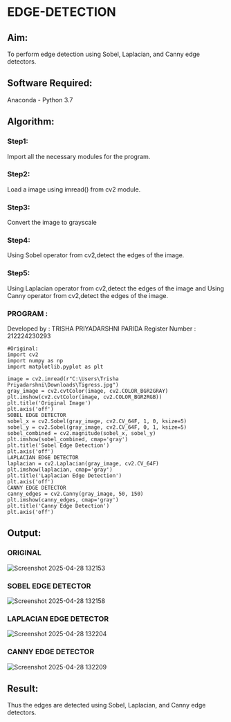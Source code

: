 # EDGE-DETECTION
## Aim:
To perform edge detection using Sobel, Laplacian, and Canny edge detectors.

## Software Required:
Anaconda - Python 3.7

## Algorithm:
### Step1:
Import all the necessary modules for the program.

### Step2:
Load a image using imread() from cv2 module.

### Step3:
Convert the image to grayscale

### Step4:
Using Sobel operator from cv2,detect the edges of the image.

### Step5:

Using Laplacian operator from cv2,detect the edges of the image and Using Canny operator from cv2,detect the edges of the image.

### PROGRAM :

Developed by : TRISHA PRIYADARSHNI PARIDA
Register Number : 212224230293
```
#Original:
import cv2
import numpy as np
import matplotlib.pyplot as plt

image = cv2.imread(r"C:\Users\Trisha Priyadarshni\Downloads\Tigress.jpg")
gray_image = cv2.cvtColor(image, cv2.COLOR_BGR2GRAY)
plt.imshow(cv2.cvtColor(image, cv2.COLOR_BGR2RGB))
plt.title('Original Image')
plt.axis('off')
SOBEL EDGE DETECTOR
sobel_x = cv2.Sobel(gray_image, cv2.CV_64F, 1, 0, ksize=5) 
sobel_y = cv2.Sobel(gray_image, cv2.CV_64F, 0, 1, ksize=5)  
sobel_combined = cv2.magnitude(sobel_x, sobel_y)  
plt.imshow(sobel_combined, cmap='gray')
plt.title('Sobel Edge Detection')
plt.axis('off')
LAPLACIAN EDGE DETECTOR
laplacian = cv2.Laplacian(gray_image, cv2.CV_64F)
plt.imshow(laplacian, cmap='gray')
plt.title('Laplacian Edge Detection')
plt.axis('off')
CANNY EDGE DETECTOR
canny_edges = cv2.Canny(gray_image, 50, 150)
plt.imshow(canny_edges, cmap='gray')
plt.title('Canny Edge Detection')
plt.axis('off')  
```
## Output:
### ORIGINAL 

![Screenshot 2025-04-28 132153](https://github.com/user-attachments/assets/520c0d95-8ca0-4cbc-9705-b68bda4dd9e5)

### SOBEL EDGE DETECTOR

![Screenshot 2025-04-28 132158](https://github.com/user-attachments/assets/058b2484-8165-483e-9406-df4939fd5273)

### LAPLACIAN EDGE DETECTOR
![Screenshot 2025-04-28 132204](https://github.com/user-attachments/assets/8b87eb66-5c48-48dc-999f-c0a0362b29c7)



### CANNY EDGE DETECTOR

![Screenshot 2025-04-28 132209](https://github.com/user-attachments/assets/fb4319dd-dd9e-48ea-b082-4eaa4912f145)

## Result:
Thus the edges are detected using Sobel, Laplacian, and Canny edge detectors.
